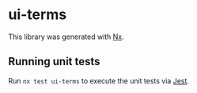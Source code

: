 # ui-terms

This library was generated with [Nx](https://nx.dev).

## Running unit tests

Run `nx test ui-terms` to execute the unit tests via [Jest](https://jestjs.io).
